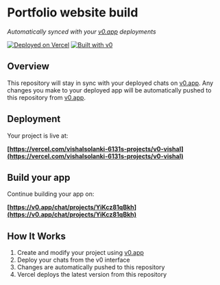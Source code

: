 # Portfolio website build

*Automatically synced with your [v0.app](https://v0.app) deployments*

[![Deployed on Vercel](https://img.shields.io/badge/Deployed%20on-Vercel-black?style=for-the-badge&logo=vercel)](https://vercel.com/vishalsolanki-6131s-projects/v0-vishal)
[![Built with v0](https://img.shields.io/badge/Built%20with-v0.app-black?style=for-the-badge)](https://v0.app/chat/projects/YiKcz81qBkh)

## Overview

This repository will stay in sync with your deployed chats on [v0.app](https://v0.app).
Any changes you make to your deployed app will be automatically pushed to this repository from [v0.app](https://v0.app).

## Deployment

Your project is live at:

**[https://vercel.com/vishalsolanki-6131s-projects/v0-vishal](https://vercel.com/vishalsolanki-6131s-projects/v0-vishal)**

## Build your app

Continue building your app on:

**[https://v0.app/chat/projects/YiKcz81qBkh](https://v0.app/chat/projects/YiKcz81qBkh)**

## How It Works

1. Create and modify your project using [v0.app](https://v0.app)
2. Deploy your chats from the v0 interface
3. Changes are automatically pushed to this repository
4. Vercel deploys the latest version from this repository